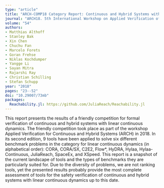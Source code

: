 ```yaml
---
type: "article"
title: "ARCH-COMP18 Category Report: Continuous and Hybrid Systems with Linear Continuous Dynamics"
journal: "ARCH18. 5th International Workshop on Applied Verification of Continuous and Hybrid Systems"
volume: "54"
authors:
- Matthias Althoff
- Stanley Bak
- Xin Chen
- Chuchu Fan
- Marcelo Forets
- Goran Frehse
- Niklas Kochdumper
- Yangge Li
- Sayan Mitra
- Rajarshi Ray
- Christian Schilling
- Stefan Schupp
year: "2018"
pages: "23--52"
doi: "10.29007/73mb"
packages:
  Reachability.jl: https://github.com/JuliaReach/Reachability.jl
---
```


This report presents the results of a friendly competition for formal verification of continuous and hybrid systems with 
linear continuous dynamics. The friendly competition took place as part of the workshop Applied Verification for 
Continuous and Hybrid Systems (ARCH) in 2018. In its second edition, 9 tools have been applied to solve six different 
benchmark problems in the category for linear continuous dynamics (in alphabetical order): CORA, CORA/SX, C2E2, Flow*, 
HyDRA, Hylaa, Hylaa-Continuous, JuliaReach, SpaceEx, and XSpeed. This report is a snapshot of the current landscape of tools 
and the types of benchmarks they are particularly suited for. Due to the diversity of problems, we are not ranking tools, 
yet the presented results probably provide the most complete assessment of tools for the safety verification of continuous 
and hybrid systems with linear continuous dynamics up to this date.
